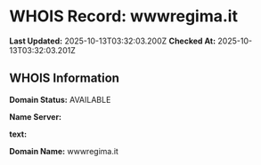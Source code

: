 # WHOIS Record: wwwregima.it

**Last Updated:** 2025-10-13T03:32:03.200Z
**Checked At:** 2025-10-13T03:32:03.201Z

## WHOIS Information

**Domain Status:** AVAILABLE

**Name Server:** 

**text:** 

**Domain Name:** wwwregima.it

